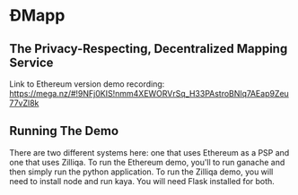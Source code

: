 # ĐMapp
## The Privacy-Respecting, Decentralized Mapping Service
Link to Ethereum version demo recording: https://mega.nz/#!9NFj0KIS!nmm4XEWORVrSq_H33PAstroBNlq7AEap9Zeu77vZl8k

## Running The Demo
There are two different systems here: one that uses Ethereum as a PSP and one that uses Zilliqa. To run the Ethereum demo, you'll to run ganache and then simply run the python application. To run the Zilliqa demo, you will need to install node and run kaya. You will need Flask installed for both.
